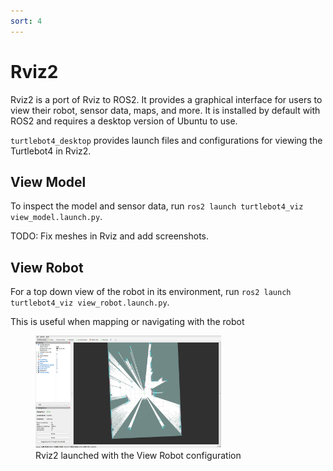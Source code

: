```yaml
---
sort: 4
---
```


# Rviz2

Rviz2 is a port of Rviz to ROS2. It provides a graphical interface for users to view their robot, sensor data, maps, and more. It is installed by default with ROS2 and requires a desktop version of Ubuntu to use.

`turtlebot4_desktop` provides launch files and configurations for viewing the Turtlebot4 in Rviz2.

## View Model

To inspect the model and sensor data, run `ros2 launch turtlebot4_viz view_model.launch.py`.

TODO: Fix meshes in Rviz and add screenshots.

## View Robot

For a top down view of the robot in its environment, run `ros2 launch turtlebot4_viz view_robot.launch.py`.

This is useful when mapping or navigating with the robot

<figure class="aligncenter">
    <img src="media/view_robot.png" alt="view_robot" style="width: 70%"/>
    <figcaption>Rviz2 launched with the View Robot configuration</figcaption>
</figure>
